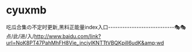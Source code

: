 # cyuxmb
吃瓜合集の不定时更新,黑料正能量index入口----------------------------🎭🎭点/此/进/入/http://www.baidu.com/link?url=NoK8PT47PahMhFH8Vie_jnciyIKNTTtVBQKpill6udK&amp;wd
